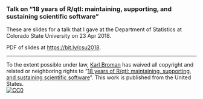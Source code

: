 ### Talk on &ldquo;18 years of R/qtl: maintaining, supporting, and sustaining scientific software&rdquo;


These are slides for a talk that I gave at the Department of
Statistics at Colorado State University on 23 Apr 2018.

PDF of slides at <https://bit.ly/csu2018>.

---

To the extent possible under law,
[Karl Broman](https://github.com/kbroman)
has waived all copyright and related or neighboring rights to
&ldquo;[18 years of R/qtl: maintaining, supporting, and sustaining scientific software](https://github.com/kbroman/Talk_CSU2018)&rdquo;.
This work is published from the United States.
<br/>
[![CC0](https://i.creativecommons.org/p/zero/1.0/88x31.png)](https://creativecommons.org/publicdomain/zero/1.0/)
